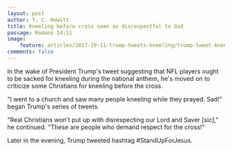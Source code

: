 ```yaml
---
layout: post
author: T. C. Howitt
title: Kneeling before cross seen as disrespectful to God
passage: Romans 14:11
image:
    feature: articles/2017-10-11-trump-tweets-kneeling/trump-tweet-kneel.png
comments: false
---
```


In the wake of President Trump's tweet suggesting that NFL players ought to be sacked for kneeling during the national anthem, he's moved on to criticize some Christians for kneeling before the cross.

"I went to a church and saw many people kneeling while they prayed.  Sad!" began Trump's series of tweets.

"Real Christians won't put up with disrespecting our Lord and Saver [sic]," he continued.  "These are people who demand respect for the cross!"

Later in the evening, Trump tweeted hashtag #StandUpForJesus.
